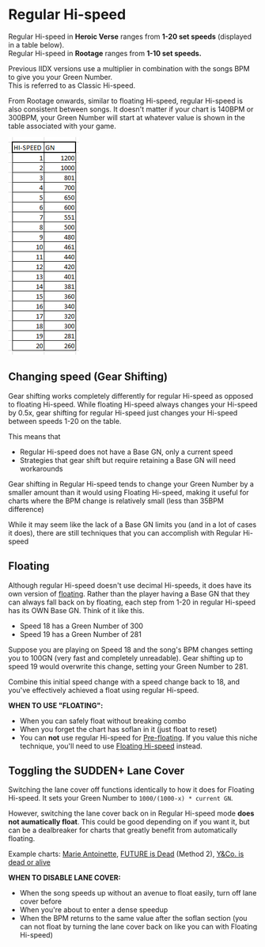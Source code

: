 # Regular Hi-speed

Regular Hi-speed in **Heroic Verse** ranges from **1-20 set speeds** (displayed in a table below).   
Regular Hi-speed in **Rootage** ranges from **1-10 set speeds.**

Previous IIDX versions use a multiplier in combination with the songs BPM to give you your Green Number.   
This is referred to as Classic Hi-speed.

From Rootage onwards, similar to floating Hi-speed, regular Hi-speed is also consistent between songs. It doesn't matter if your chart is 140BPM or 300BPM, your Green Number will start at whatever value is shown in the table associated with your game.

![High speed value to GN](reg_speed_table.png "Hi-speed reference table for Heroic Verse")

## Changing speed (Gear Shifting)

Gear shifting works completely differently for regular Hi-speed as opposed to floating Hi-speed. While floating Hi-speed always changes your Hi-speed by 0.5x, gear shifting for regular Hi-speed just changes your Hi-speed between speeds 1-20 on the table.

This means that

- Regular Hi-speed does not have a Base GN, only a current speed
- Strategies that gear shift but require retaining a Base GN will need workarounds

Gear shifting in Regular Hi-speed tends to change your Green Number by a smaller amount than it would using Floating Hi-speed, making it useful for charts where the BPM change is relatively small (less than 35BPM difference)

While it may seem like the lack of a Base GN limits you (and in a lot of cases it does), there are still techniques that you can accomplish with Regular Hi-speed

## Floating

Although regular Hi-speed doesn't use decimal Hi-speeds, it does have its own version of [floating](float_hs.md#floating). Rather than the player having a Base GN that they can always fall back on by floating, each step from 1-20 in regular Hi-speed has its OWN Base GN. Think of it like this.

- Speed 18 has a Green Number of 300
- Speed 19 has a Green Number of 281

Suppose you are playing on Speed 18 and the song's BPM changes setting you to 100GN (very fast and completely unreadable). Gear shifting up to speed 19 would overwrite this change, setting your Green Number to 281.

Combine this initial speed change with a speed change back to 18, and you've effectively achieved a float using regular Hi-speed.

**WHEN TO USE "FLOATING":**

- When you can safely float without breaking combo
- When you forget the chart has soflan in it (just float to reset)
- You can **not** use regular Hi-speed for [Pre-floating](prefloating.md). If you value this niche technique, you'll need to use [Floating Hi-speed](float_hs.md) instead.


## Toggling the SUDDEN+ Lane Cover

Switching the lane cover off functions identically to how it does for Floating Hi-speed. It sets your Green Number to ``1000/(1000-x) * current GN``.

However, switching the lane cover back on in Regular Hi-speed mode **does not aumatically float**. This could be good depending on if you want it, but can be a dealbreaker for charts that greatly benefit from automatically floating.

Example charts: [Marie Antoinette](chartdirectory/iidx16/MA.md), [FUTURE is Dead](chartdirectory/iidx25/FiD.md) (Method 2), [Y&Co. is dead or alive](chartdirectory/iidx16/YCo.md)

**WHEN TO DISABLE LANE COVER:**

- When the song speeds up without an avenue to float easily, turn off lane cover before
- When you're about to enter a dense speedup
- When the BPM returns to the same value after the soflan section (you can not float by turning the lane cover back on like you can with Floating Hi-speed)


